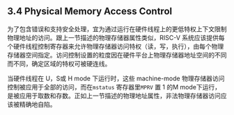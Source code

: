 ## 3.4 Physical Memory Access Control

为了包含错误和支持安全处理，宜为通过运行在硬件线程上的更低特权上下文限制物理地址的访问。跟上一节描述的物理存储器属性类似，RISC-V 系统应该提供每个硬件线程控制寄存器来允许物理存储器访问特权（读，写，执行），由每个物理存储器空间指定。访问控制设置的粒度因在硬件平台上物理存储器地址空间的不同而不同，确定区域的特权可被硬连线。

当硬件线程在 U，S或 H mode 下运行时，这些 machine-mode 物理存储器访问控制被应用于全部的访问，而在`mstatus` 寄存器里`MPRV` 置 1 的M mode下运行，是被应用于取数和存数。正如上一节描述的物理地址属性，非法物理存储器访问应该被精确地自陷。
